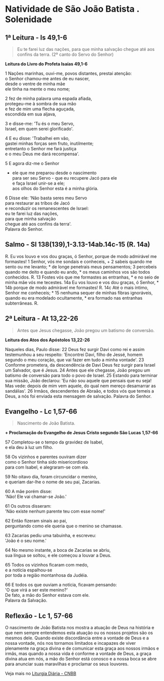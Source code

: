 # Natividade de São João Batista . Solenidade

## 1ª Leitura - Is 49,1-6

> Eu te farei luz das nações, para que minha salvação chegue até aos confins da terra. (2º canto do Servo do Senhor)

**Leitura do Livro do Profeta Isaías 49,1-6**

1 Nações marinhas, ouvi-me, povos distantes, prestai atenção:   
 o Senhor chamou-me antes de eu nascer,   
 desde o ventre de minha mãe   
 ele tinha na mente o meu nome;    
2 fez de minha palavra uma espada afiada,   
 protegeu-me à sombra de sua mão   
 e fez de mim uma flecha aguçada,   
 escondida em sua aljava,    
3 e disse-me: 'Tu és o meu Servo,   
 Israel, em quem serei glorificado'.    
4 E eu disse: 'Trabalhei em vão,   
 gastei minhas forças sem fruto, inutilmente;   
 entretanto o Senhor me fará justiça   
 e o meu Deus me dará recompensa'.    
5 E agora diz-me o Senhor   
 - ele que me preparou desde o nascimento   
 para ser seu Servo - que eu recupere Jacó para ele   
 e faça Israel unir-se a ele;   
 aos olhos do Senhor esta é a minha glória.    
6 Disse ele: 'Não basta seres meu Servo   
 para restaurar as tribos de Jacó   
 e reconduzir os remanescentes de Israel:   
 eu te farei luz das nações,   
 para que minha salvação   
 chegue até aos confins da terra'.   
 Palavra do Senhor.

## Salmo - Sl 138(139),1-3.13-14ab.14c-15 (R. 14a)

R. Eu vos louvo e vos dou graças, ó Senhor,   porque de modo admirável me formastes!  1 Senhor, vós me sondais e conheceis, +  2 sabeis quando me sento ou me levanto; *   de longe penetrais meus pensamentos;  3 percebeis quando me deito e quando eu ando, *   os meus caminhos vos são todos conhecidos.  R.  13 Fostes vós que me formastes as entranhas, *   e no seio de minha mãe vós me tecestes.  14a Eu vos louvo e vos dou graças, ó Senhor, *  14b porque de modo admirável me formastes!  R.  14c Até o mais íntimo, Senhor me conheceis; *  15 nenhuma sequer de minhas fibras ignoráveis,   quando eu era modelado ocultamente, *   era formado nas entranhas subterrâneas.  R.

## 2ª Leitura - At 13,22-26

> Antes que Jesus chegasse, João pregou um batismo de conversão.

**Leitura dos Atos dos Apóstolos 13,22-26**

Naqueles dias, Paulo disse:  22 Deus fez surgir Davi como rei   e assim testemunhou a seu respeito:   'Encontrei Davi, filho de Jessé,   homem segundo o meu coração,   que vai fazer em tudo a minha vontade'.  23 Conforme prometera, da descendência de Davi   Deus fez surgir para Israel um Salvador,   que é Jesus.  24 Antes que ele chegasse,   João pregou um batismo de conversão   para todo o povo de Israel.  25 Estando para terminar sua missão, João declarou:   'Eu não sou aquele que pensais que eu seja!   Mas vede: depois de mim vem aquele,   do qual nem mereço desamarrar as sandálias'.  26 Irmãos, descendentes de Abraão,   e todos vós que temeis a Deus,   a nós foi enviada esta mensagem de salvação.   Palavra do Senhor.

## Evangelho - Lc 1,57-66

> Nascimento de João Batista.

**+ Proclamação do Evangelho de Jesus Cristo segundo São Lucas 1,57-66**

57 Completou-se o tempo da gravidez de Isabel,   
 e ela deu à luz um filho.    
58 Os vizinhos e parentes ouviram dizer   
 como o Senhor tinha sido misericordioso   
 para com Isabel, e alegraram-se com ela.    
59 No oitavo dia, foram circuncidar o menino,   
 e queriam dar-lhe o nome de seu pai, Zacarias.    
60 A mãe porém disse:   
 'Não! Ele vai chamar-se João.'    
61 Os outros disseram:   
 'Não existe nenhum parente teu com esse nome!'    
62 Então fizeram sinais ao pai,   
 perguntando como ele queria que o menino se chamasse.    
63 Zacarias pediu uma tabuinha, e escreveu:   
 'João é o seu nome.'    
64 No mesmo instante, a boca de Zacarias se abriu,   
 sua língua se soltou, e ele começou a louvar a Deus.    
65 Todos os vizinhos ficaram com medo,   
 e a notícia espalhou-se   
 por toda a região montanhosa da Judéia.    
66 E todos os que ouviam a notícia, ficavam pensando:   
 'O que virá a ser este menino?'   
 De fato, a mão do Senhor estava com ele.   
 Palavra da Salvação.

## Reflexão - Lc 1, 57-66

O nascimento de João Batista nos mostra a atuação de Deus na história e que nem sempre entendemos esta atuação ou os nossos projetos são os mesmos dele. Quando existe discordância entre a vontade de Deus e a nossa vontade, nós nos tornamos limitados e incapazes de viver plenamente na graça divina e de comunicar esta graça aos nossos irmãos e irmãs, mas quando a nossa vida é conforme a vontade de Deus, a graça divina atua em nós, a mão do Senhor está conosco e a nossa boca se abre para anunciar suas maravilhas e proclamar os seus louvores.

Veja mais no [Liturgia Diária - CNBB](http://liturgiadiaria.cnbb.org.br/app/user/user/UserView.php?ano=2016&mes=6&dia=24)